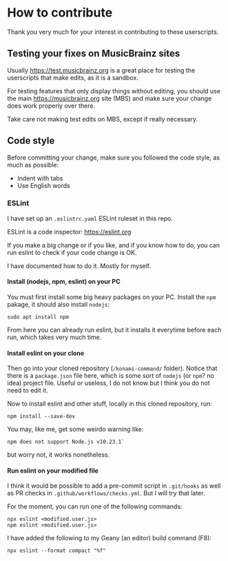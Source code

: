
How to contribute
=================

Thank you very much for your interest in contributing to these userscripts.


Testing your fixes on MusicBrainz sites
---------------------------------------

Usually https://test.musicbrainz.org is a great place for testing the
userscripts that make edits, as it is a sandbox.

For testing features that only display things without editing, 
you should use the main https://musicbrainz.org site (MBS) and make sure
your change does work properly over there.

Take care not making test edits on MBS, except if really necessary.


Code style
----------

Before committing your change, make sure you followed the code style,
as much as possible:

- Indent with tabs
- Use English words


### ESLint ###

I have set up an `.eslintrc.yaml` ESLint ruleset in this repo.

ESLint is a code inspector: https://eslint.org

If you make a big change or if you like, and if you know how to do,
you can run eslint to check if your code change is OK.

I have documented how to do it. Mostly for myself.


#### Install (nodejs, npm, eslint) on your PC ####

You must first install some big heavy packages on your PC.
Install the `npm` pakage, it should also install `nodejs`:


    sudo apt install npm

From here you can already run eslint, but it installs it everytime
before each run, which takes very much time.


#### Install eslint on your clone ####

Then go into your cloned repository (`/konami-command/` folder).
Notice that there is a `package.json` file here,
which is some sort of `nodejs` (or `npm`? no idea) project file.
Useful or useless, I do not know but
I think you do not need to edit it.

Now to install eslint and other stuff, locally in this cloned repository, run:

    npm install --save-dev

You may, like me, get some weirdo warning like:

    npm does not support Node.js v10.23.1`

but worry not, it works nonetheless.

#### Run eslint on your modified file ####

I think it would be possible to add a pre-commit script in `.git/hooks`
as well as PR checks in `.github/workflows/checks.yml`.
But I will try that later.

For the moment, you can run one of the following commands:

    npx eslint <modified.user.js>
    npm eslint <modified.user.js>

I have added the following to my Geany (an editor) build command (F8):

    npx eslint --format compact "%f"
